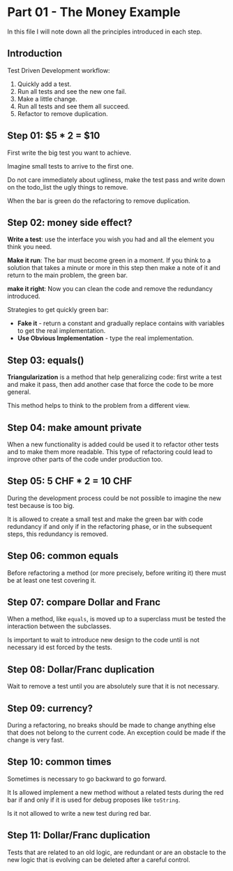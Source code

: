 # Part 01 - The Money Example

In this file I will note down all the principles introduced in each step.

## Introduction

Test Driven Development workflow:

1. Quickly add a test.
2. Run all tests and see the new one fail.
3. Make a little change.
4. Run all tests and see them all succeed.
5. Refactor to remove duplication.

## Step 01: $5 * 2 = $10

First write the big test you want to achieve.

Imagine small tests to arrive to the first one.

Do not care immediately about ugliness, make the test pass and write down on the todo_list the ugly things to remove.

When the bar is green do the refactoring to remove duplication.

## Step 02: money side effect?

**Write a test**:
use the interface you wish you had and all the element you think you need.

**Make it run**:
The bar must become green in a moment. If you think to a solution that takes a minute or more in this step then make a note of it and return to the main problem, the green bar.

**make it right**:
Now you can clean the code and remove the redundancy introduced.

Strategies to get quickly green bar:
- **Fake it** - return a constant and gradually replace contains with variables to get the real implementation.
- **Use Obvious Implementation** - type the real implementation.

## Step 03: equals()

**Triangularization** is a method that help generalizing code: first write a test and make it pass, then add another case that force the code to be more general.

This method helps to think to the problem from a different view.

## Step 04: make amount private

When a new functionality is added could be used it to refactor other tests and to make them more readable. This type of refactoring could lead to improve other parts of the code under production too.

## Step 05: 5 CHF * 2 = 10 CHF

During the development process could be not possible to imagine the new test because is too big.

It is allowed to create a small test and make the green bar with code redundancy if and only if in the refactoring phase, or in the subsequent steps, this redundancy is removed.

## Step 06: common equals

Before refactoring a method (or more precisely, before writing it) there must be at least one test covering it.

## Step 07: compare Dollar and Franc

When a method, like `equals`, is moved up to a superclass must be tested the interaction between the subclasses.

Is important to wait to introduce new design to the code until is not necessary id est forced by the tests.

## Step 08: Dollar/Franc duplication

Wait to remove a test until you are absolutely sure that it is not necessary.

## Step 09: currency?

During a refactoring, no breaks should be made to change anything else that does not belong to the current code. An exception could be made if the change is very fast.

## Step 10: common times

Sometimes is necessary to go backward to go forward.

It Is allowed implement a new method without a related tests during the red bar if and only if it is used for debug proposes like `toString`.

Is it not allowed to write a new test during red bar.

## Step 11: Dollar/Franc duplication

Tests that are related to an old logic, are redundant or are an obstacle to the new logic that is evolving can be deleted after a careful control.





